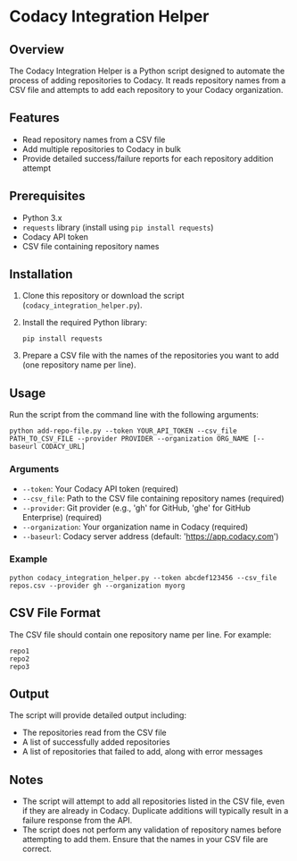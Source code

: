 # Codacy Integration Helper

## Overview

The Codacy Integration Helper is a Python script designed to automate the process of adding repositories to Codacy. It reads repository names from a CSV file and attempts to add each repository to your Codacy organization.

## Features

- Read repository names from a CSV file
- Add multiple repositories to Codacy in bulk
- Provide detailed success/failure reports for each repository addition attempt

## Prerequisites

- Python 3.x
- `requests` library (install using `pip install requests`)
- Codacy API token
- CSV file containing repository names

## Installation

1. Clone this repository or download the script (`codacy_integration_helper.py`).
2. Install the required Python library:

   ```
   pip install requests
   ```

3. Prepare a CSV file with the names of the repositories you want to add (one repository name per line).

## Usage

Run the script from the command line with the following arguments:

```
python add-repo-file.py --token YOUR_API_TOKEN --csv_file PATH_TO_CSV_FILE --provider PROVIDER --organization ORG_NAME [--baseurl CODACY_URL]
```

### Arguments

- `--token`: Your Codacy API token (required)
- `--csv_file`: Path to the CSV file containing repository names (required)
- `--provider`: Git provider (e.g., 'gh' for GitHub, 'ghe' for GitHub Enterprise) (required)
- `--organization`: Your organization name in Codacy (required)
- `--baseurl`: Codacy server address (default: 'https://app.codacy.com')

### Example

```
python codacy_integration_helper.py --token abcdef123456 --csv_file repos.csv --provider gh --organization myorg
```

## CSV File Format

The CSV file should contain one repository name per line. For example:

```
repo1
repo2
repo3
```


## Output

The script will provide detailed output including:
- The repositories read from the CSV file
- A list of successfully added repositories
- A list of repositories that failed to add, along with error messages


## Notes

- The script will attempt to add all repositories listed in the CSV file, even if they are already in Codacy. Duplicate additions will typically result in a failure response from the API.
- The script does not perform any validation of repository names before attempting to add them. Ensure that the names in your CSV file are correct.
